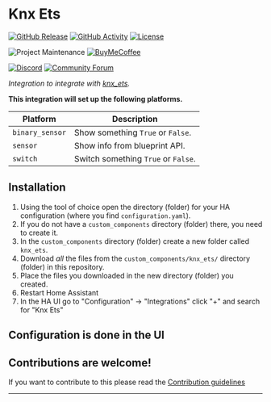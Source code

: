 # Knx Ets

[![GitHub Release][releases-shield]][releases]
[![GitHub Activity][commits-shield]][commits]
[![License][license-shield]](LICENSE)

![Project Maintenance][maintenance-shield]
[![BuyMeCoffee][buymecoffeebadge]][buymecoffee]

[![Discord][discord-shield]][discord]
[![Community Forum][forum-shield]][forum]

_Integration to integrate with [knx_ets][knx_ets]._

**This integration will set up the following platforms.**

Platform | Description
-- | --
`binary_sensor` | Show something `True` or `False`.
`sensor` | Show info from blueprint API.
`switch` | Switch something `True` or `False`.

## Installation

1. Using the tool of choice open the directory (folder) for your HA configuration (where you find `configuration.yaml`).
1. If you do not have a `custom_components` directory (folder) there, you need to create it.
1. In the `custom_components` directory (folder) create a new folder called `knx_ets`.
1. Download _all_ the files from the `custom_components/knx_ets/` directory (folder) in this repository.
1. Place the files you downloaded in the new directory (folder) you created.
1. Restart Home Assistant
1. In the HA UI go to "Configuration" -> "Integrations" click "+" and search for "Knx Ets"

## Configuration is done in the UI

<!---->

## Contributions are welcome!

If you want to contribute to this please read the [Contribution guidelines](CONTRIBUTING.md)

***

[knx_ets]: https://github.com/thelsing/knx_ets
[buymecoffee]: https://www.buymeacoffee.com/thelsing
[buymecoffeebadge]: https://img.shields.io/badge/buy%20me%20a%20coffee-donate-yellow.svg?style=for-the-badge
[commits-shield]: https://img.shields.io/github/commit-activity/y/thelsing/knx_ets.svg?style=for-the-badge
[commits]: https://github.com/thelsing/knx_ets/commits/main
[discord]: https://discord.gg/Qa5fW2R
[discord-shield]: https://img.shields.io/discord/330944238910963714.svg?style=for-the-badge
[exampleimg]: example.png
[forum-shield]: https://img.shields.io/badge/community-forum-brightgreen.svg?style=for-the-badge
[forum]: https://community.home-assistant.io/
[license-shield]: https://img.shields.io/github/license/thelsing/knx_ets.svg?style=for-the-badge
[maintenance-shield]: https://img.shields.io/badge/maintainer-Joakim%20Sørensen%20%40thelsing-blue.svg?style=for-the-badge
[releases-shield]: https://img.shields.io/github/release/thelsing/knx_ets.svg?style=for-the-badge
[releases]: https://github.com/thelsing/knx_ets/releases
